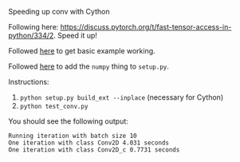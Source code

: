 Speeding up conv with Cython

Following here: https://discuss.pytorch.org/t/fast-tensor-access-in-python/334/2. Speed it up!

Followed [here](http://docs.cython.org/en/latest/src/tutorial/numpy.html#adding-types) to get basic example working.

Followed [here](https://stackoverflow.com/questions/14657375/cython-fatal-error-numpy-arrayobject-h-no-such-file-or-directory) to add the `numpy` thing to `setup.py`.

Instructions:

1. `python setup.py build_ext --inplace` (necessary for Cython)
2. `python test_conv.py`

You should see the following output:

```
Running iteration with batch size 10
One iteration with class Conv2D 4.031 seconds
One iteration with class Conv2D_c 0.7731 seconds
```
